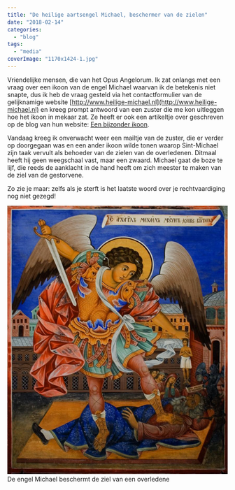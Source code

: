```yaml
---
title: "De heilige aartsengel Michael, beschermer van de zielen"
date: "2018-02-14"
categories: 
  - "blog"
tags: 
  - "media"
coverImage: "1170x1424-1.jpg"
---
```


Vriendelijke mensen, die van het Opus Angelorum. Ik zat onlangs met een vraag over een ikoon van de engel Michael waarvan ik de betekenis niet snapte, dus ik heb de vraag gesteld via het contactformulier van de gelijknamige website [http://www.heilige-michael.nl](http://www.heilige-michael.nl) en kreeg prompt antwoord van een zuster die me kon uitleggen hoe het ikoon in mekaar zat. Ze heeft er ook een artikeltje over geschreven op de blog van hun website: [Een bijzonder ikoon](http://www.heilige-michael.nl/st-michael/een-bijzondere-icoon/).

Vandaag kreeg ik onverwacht weer een mailtje van de zuster, die er verder op doorgegaan was en een ander ikoon wilde tonen waarop Sint-Michael zijn taak vervult als behoeder van de zielen van de overledenen. Ditmaal heeft hij geen weegschaal vast, maar een zwaard. Michael gaat de boze te lijf, die reeds de aanklacht in de hand heeft om zich meester te maken van de ziel van de gestorvene.

Zo zie je maar: zelfs als je sterft is het laatste woord over je rechtvaardiging nog niet gezegd!

![](images/1170x1424-841x1024.jpg) De engel Michael beschermt de ziel van een overledene
